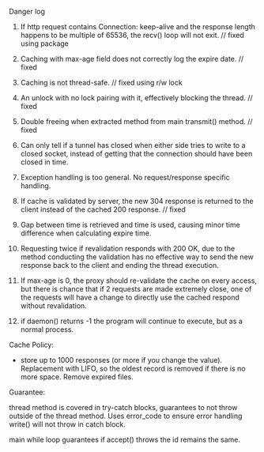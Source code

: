 Danger log

1. If http request contains Connection: keep-alive and the response length happens to be multiple of 65536, the recv() loop will not exit. // fixed using package

2. Caching with max-age field does not correctly log the expire date. // fixed

3. Caching is not thread-safe. // fixed using r/w lock

4. An unlock with no lock pairing with it, effectively blocking the thread. // fixed

5. Double freeing when extracted method from main transmit() method. // fixed

6. Can only tell if a tunnel has closed when either side tries to write to a closed socket, instead of getting that the connection should have been closed in time.

7. Exception handling is too general. No request/response specific handling.

8. If cache is validated by server, the new 304 response is returned to the client instead of the cached 200 response. // fixed

9. Gap between time is retrieved and time is used, causing minor time difference when calculating expire time.
10. Requesting twice if revalidation responds with 200 OK, due to the method conducting the validation has no effective way to send the new response back to the client and ending the thread execution. 
11. If max-age is 0, the proxy should re-validate the cache on every access, but there is chance that if 2 requests are made extremely close, one of the requests will have a change to directly use the cached respond without revalidation.
12. if daemon() returns -1 the program will continue to execute, but as a normal process.

Cache Policy:
- store up to 1000 responses (or more if you change the value). Replacement with LIFO, so the oldest record is removed if there is no more space. Remove expired files. 

Guarantee:

thread method is covered in try-catch blocks, guarantees to not throw outside of the thread method. Uses error_code to ensure error handling write() will not throw in catch block.

main while loop guarantees if accept() throws the id remains the same.

